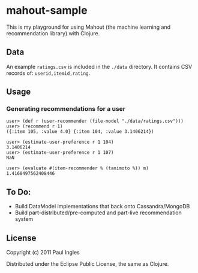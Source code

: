 # mahout-sample

This is my playground for using Mahout (the machine learning and
recommendation library) with Clojure.

## Data

An example `ratings.csv` is included in the `./data` directory. It
contains CSV records of: `userid,itemid,rating`.

## Usage

### Generating recommendations for a user

    user> (def r (user-recommender (file-model "./data/ratings.csv")))
    user> (recommend r 1)
    ({:item 105, :value 4.0} {:item 104, :value 3.1406214})

    user> (estimate-user-preference r 1 104)
    3.1406214
    user> (estimate-user-preference r 1 107)
    NaN

    user> (evaluate #(item-recommender % (tanimoto %)) m)
    1.4168497562408446

## To Do:

* Build DataModel implementations that back onto Cassandra/MongoDB
* Build part-distributed/pre-computed and part-live recommendation system

## License

Copyright (c) 2011 Paul Ingles

Distributed under the Eclipse Public License, the same as Clojure.
